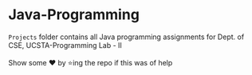 # Java-Programming

`Projects` folder contains all Java programming assignments for Dept. of CSE, UCSTA-Programming Lab - II   
  <br/>
Show some ❤️ by ⭐ing the repo if this was of help
